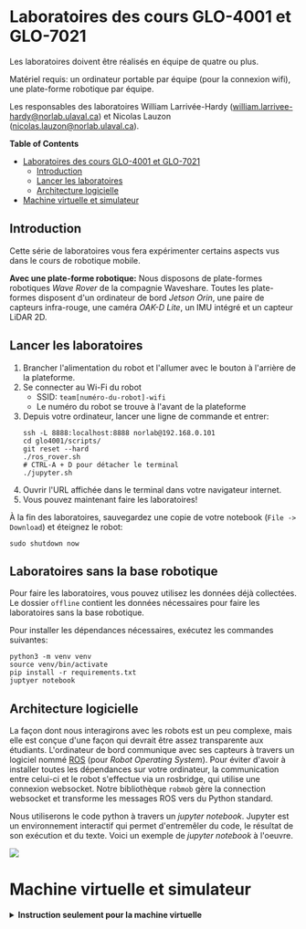 # Laboratoires des cours GLO-4001 et GLO-7021

Les laboratoires doivent être réalisés en équipe de quatre ou plus.

Matériel requis: un ordinateur portable par équipe (pour la connexion wifi), une plate-forme robotique par équipe.

Les responsables des laboratoires William Larrivée-Hardy (william.larrivee-hardy@norlab.ulaval.ca) et Nicolas Lauzon (nicolas.lauzon@norlab.ulaval.ca).

<!-- markdown-toc start - Don't edit this section. Run M-x markdown-toc-refresh-toc -->
**Table of Contents**

- [Laboratoires des cours GLO-4001 et GLO-7021](#laboratoires-des-cours-glo-4001-et-glo-7021)
    - [Introduction](#introduction)
    - [Lancer les laboratoires](#lancer-les-laboratoires)
    - [Architecture logicielle](#architecture-logicielle)
- [Machine virtuelle et simulateur](#machine-virtuelle-et-simulateur)

<!-- markdown-toc end -->

## Introduction

Cette série de laboratoires vous fera expérimenter certains aspects vus dans le cours de robotique mobile.

**Avec une plate-forme robotique:** Nous disposons de plate-formes robotiques
*Wave Rover* de la compagnie Waveshare. Toutes les plate-formes disposent d'un
ordinateur de bord *Jetson Orin*, une paire de capteurs infra-rouge, une caméra
*OAK-D Lite*, un IMU intégré et un capteur LiDAR 2D.

## Lancer les laboratoires
1. Brancher l'alimentation du robot et l'allumer avec le bouton à l'arrière de la plateforme.
2. Se connecter au Wi-Fi du robot
    - SSID: `team[numéro-du-robot]-wifi`
    - Le numéro du robot se trouve à l'avant de la plateforme
3. Depuis votre ordinateur, lancer une ligne de commande et entrer:
   ```shell
   ssh -L 8888:localhost:8888 norlab@192.168.0.101
   cd glo4001/scripts/
   git reset --hard
   ./ros_rover.sh
   # CTRL-A + D pour détacher le terminal
   ./jupyter.sh
   ```
4. Ouvrir l'URL affichée dans le terminal dans votre navigateur internet.
5. Vous pouvez maintenant faire les laboratoires!

À la fin des laboratoires, sauvegardez une copie de votre notebook (`File -> Download`) et éteignez le robot:

```shell
sudo shutdown now
```

## Laboratoires sans la base robotique

Pour faire les laboratoires, vous pouvez utilisez les données déjà collectées.
Le dossier `offline` contient les données nécessaires pour faire les laboratoires sans la base robotique.

Pour installer les dépendances nécessaires, exécutez les commandes suivantes:

```shell
python3 -m venv venv
source venv/bin/activate
pip install -r requirements.txt
juptyer notebook
```

## Architecture logicielle

La façon dont nous interagirons avec les robots est un peu complexe, mais elle
est conçue d'une façon qui devrait être assez transparente aux étudiants. 
L'ordinateur de bord communique avec ses capteurs à travers un logiciel nommé [ROS](https://www.ros.org/) (pour *Robot Operating System*).
Pour éviter d'avoir à installer toutes les dépendances sur votre ordinateur, la communication entre celui-ci et le robot s'effectue via un rosbridge, qui utilise une connexion websocket.
Notre bibliothèque `robmob` gère la connection websocket et transforme les messages ROS vers du Python standard.

Nous utiliserons le code python à travers un *jupyter notebook*. Jupyter est un
environnement interactif qui permet d'entremêler du code, le résultat de son
exécution et du texte. Voici un exemple de *jupyter notebook* à l'oeuvre.

<img src="doc/jupyterexample.png"></img>

# Machine virtuelle et simulateur

<details id="simulation">
<summary><b>Instruction seulement pour la machine virtuelle</b></summary>
Entre les années 2020 et 2023, nous utilisions un simulateur.
Les laboratoires restent pour la majorité compatibles avec Gazebo, mais nous n'offrons pas de support pour le faire fonctionner.

**En simulation:** Le simulateur vient émuler la plate-forme robotique et l'ordinateur de bord du `kobuki`.
Le principe reste le même: on ouvre une connexion websocket avec le simulateur et l'on peut interagir avec ROS comme s'
il
s'agissait d'une vraie plate-forme robotique.

**Si vous utilisez votre propre ordinateur:**
Téléchargez la machine virtuelle pour **VirtualBox** disponible
à [Machine Virtuelle VirtualBox v3](https://ulavaldti-my.sharepoint.com/:u:/g/personal/wigum_ulaval_ca/EYQpkPsRKL1GlxzyoQQNUj8B-GOfM4oa2a5-BQnWEbkf9A?e=eS72gP).

Lien de la VM v2: [glo4001-virtualbox-v2](http://www2.ift.ulaval.ca/~pgiguere/download/glo4001-v2.zip)

**Si vous utilisez un ordinateur du laboratoire informatique:**
Téléchargez la machine virtuelle pour **VMWare** disponible
à [Machine Virtuelle VMWare v3](https://ulavaldti-my.sharepoint.com/:u:/g/personal/wigum_ulaval_ca/EZkfr_HfKLJAsYOqXYXnAIkBkjhUWwmjHitjCkG8OISnVA?e=uO7EXK).
Tous les fichiers que vous désirez conserver doivent être dans votre dossier OneDrive, **sinon ils seront supprimés par
le système informatique.**

**IMPORTANT:**
Voici les informations de connexion :

```
Username: student
Password: student
```

**IMPORTANT:** Ne pas faire les mises-à-jour sur les machines virtuelles.

Pour plus d'information sur la mise en place des machines virtuelles, voir le notebook `ConfigurationVM`.

Dans la machine virtuelle, ouvrez un terminal (`CTRL-ALT-T`), et entrez les commandes:

```bash
cd ~/catkin_ws && git pull
cd ~/glo4001
git pull
source venv/bin/activate
jupyter notebook
```

**Vous devrez exécuter ces lignes à chaque début de laboratoire!**

Dans le *jupyter notebook*, ouvrez le fichier *Laboratoire 0.ipynb*. La suite des
instructions, incluant comment interagir avec le robot, s'y trouve.
</details>
